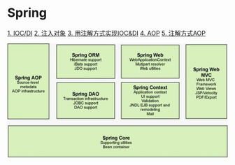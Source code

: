 Spring
===

[1. IOC/DI](./1.IOC&DI.md)
[2. 注入对象](./2.注入对象.md)
[3. 用注解方式实现IOC&DI](./3.用注解方式实现IOC&DI.md)
[4. AOP](./4.AOP.md)
[5. 注解方式AOP](./5.注解AOP.md)

![img](./spring结构图.jpg)

